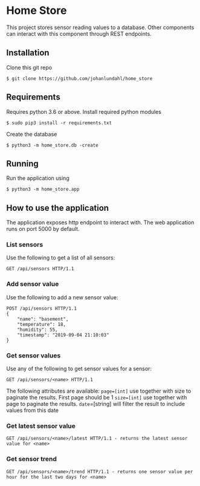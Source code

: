 # Home Store
This project stores sensor reading values to a database. Other components can interact with this component through REST endpoints.


## Installation

Clone this git repo

```
$ git clone https://github.com/johanlundahl/home_store
```


## Requirements
Requires python 3.6 or above. Install required python modules

```
$ sudo pip3 install -r requirements.txt
```

Create the database 
```
$ python3 -m home_store.db -create
```


## Running
Run the application using
```
$ python3 -m home_store.app
```

## How to use the application
The application exposes http endpoint to interact with. The web application runs on port 5000 by default.

### List sensors
Use the following to get a list of all sensors:
```
GET /api/sensors HTTP/1.1
```

### Add sensor value
Use the following to add a new sensor value:
```
POST /api/sensors HTTP/1.1
{
	"name": "basement",
	"temperature": 18,
	"humidity": 55,
	"timestamp": "2019-09-04 21:10:03"
}
```

### Get sensor values
Use any of the following to get sensor values for a sensor:
```
GET /api/sensors/<name> HTTP/1.1
```

The following attributes are available:
`page=[int]` use together with size to paginate the results. First page should be 1
`size=[int]` use together with page to paginate the results.
`date`=[string] will filter the result to include values from this date


### Get latest sensor value
```
GET /api/sensors/<name>/latest HTTP/1.1 - returns the latest sensor value for <name>
```

### Get sensor trend

```
GET /api/sensors/<name>/trend HTTP/1.1 - returns one sensor value per hour for the last two days for <name>
